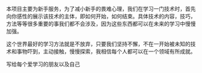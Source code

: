 本项目主要为新手服务，为了减小新手的畏难心理，我们在学习一门技术时，首先向你感性的展示该技术的主体，即如何开始，如何结束。具体技术的内容，技巧，方法等等很多重要的事我们都不会涉及，因为这些东西都可以在未来的学习中慢慢加强。

这个世界最好的学习方法就是不放弃，只要我们坚持不懈，不在一开始被未知的技术和事物吓到，主动接触，慢慢探索，我相信每个人都可以在一个领域有所成就。

写给每个爱学习的朋友以及自己